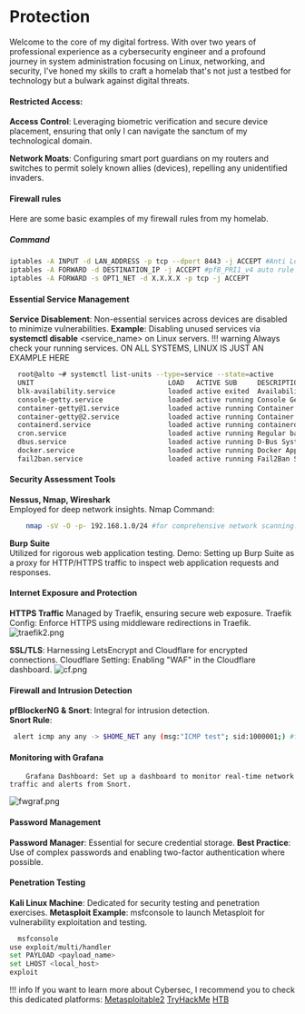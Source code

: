 # Protection

Welcome to the core of my digital fortress. With over two years of professional experience as a cybersecurity engineer and a profound journey in system administration focusing on Linux, networking, and security, I've honed my skills to craft a homelab that's not just a testbed for technology but a bulwark against digital threats.

#### Restricted Access:
**Access Control**: Leveraging biometric verification and secure device placement, ensuring that only I can navigate the sanctum of my technological domain.

**Network Moats**: Configuring smart port guardians on my routers and switches to permit solely known allies (devices), repelling any unidentified invaders.
#### Firewall rules
Here are some basic examples of my firewall rules from my homelab.

##### Command
```bash linenums="1"
iptables -A INPUT -d LAN_ADDRESS -p tcp --dport 8443 -j ACCEPT #Anti Lockout rule
iptables -A FORWARD -d DESTINATION_IP -j ACCEPT #pfB_PRI1_v4 auto rule
iptables -A FORWARD -s OPT1_NET -d X.X.X.X -p tcp -j ACCEPT
```

####  Essential Service Management

   **Service Disablement**: Non-essential services across devices are disabled to minimize vulnerabilities.
        **Example**: Disabling unused services via **systemctl disable** <service_name> on Linux
        servers.
!!! warning
    Always check your running services. ON ALL SYSTEMS, LINUX IS JUST AN EXAMPLE HERE

```bash linenums="1"
  root@alto ~# systemctl list-units --type=service --state=active
  UNIT                                 LOAD   ACTIVE SUB     DESCRIPTION
  blk-availability.service             loaded active exited  Availability of block devices
  console-getty.service                loaded active running Console Getty
  container-getty@1.service            loaded active running Container Getty on /dev/tty1
  container-getty@2.service            loaded active running Container Getty on /dev/tty2
  containerd.service                   loaded active running containerd container runtime
  cron.service                         loaded active running Regular background program processing daemon
  dbus.service                         loaded active running D-Bus System Message Bus
  docker.service                       loaded active running Docker Application Container Engine
  fail2ban.service                     loaded active running Fail2Ban Service
```

####  Security Assessment Tools

   **Nessus, Nmap, Wireshark**<br> Employed for deep network insights.
Nmap Command:
 ```bash linenums="1"
     nmap -sV -O -p- 192.168.1.0/24 #for comprehensive network scanning.
 ```
**Burp Suite** <br>
Utilized for rigorous web application testing.
Demo: Setting up Burp Suite as a proxy for HTTP/HTTPS traffic to inspect web application requests and responses.

####  Internet Exposure and Protection

**HTTPS Traffic** 
Managed by Traefik, ensuring secure web exposure.
Traefik Config: Enforce HTTPS using middleware redirections in Traefik.
    ![traefik2.png](/traefik2.png)


**SSL/TLS**:
Harnessing LetsEncrypt and Cloudflare for encrypted connections.
Cloudflare Setting: Enabling "WAF" in the Cloudflare dashboard.
![cf.png](/cf.png)

####  Firewall and Intrusion Detection

**pfBlockerNG & Snort**: Integral for intrusion detection.<br>
**Snort Rule**:
```bash linenums="1"
 alert icmp any any -> $HOME_NET any (msg:"ICMP test"; sid:1000001;) #for ICMP traffic monitoring.
```
#### Monitoring with Grafana
        Grafana Dashboard: Set up a dashboard to monitor real-time network traffic and alerts from Snort.
![fwgraf.png](/fwgraf.png)

####  Password Management

   **Password Manager**: Essential for secure credential storage.
        **Best Practice**: Use of complex passwords and enabling two-factor authentication where possible.

####  Penetration Testing

   **Kali Linux Machine**: Dedicated for security testing and penetration exercises.
        **Metasploit Example**: msfconsole to launch Metasploit for vulnerability exploitation and testing.
 ```bash
   msfconsole
use exploit/multi/handler
set PAYLOAD <payload_name>
set LHOST <local_host>
exploit
```
!!! info
    If you want to learn more about Cybersec, I recommend you to check this dedicated platforms: [Metasploitable2](https://docs.rapid7.com/metasploit/metasploitable-2/)  [TryHackMe](https://tryhackme.com/)  [HTB](https://www.hackthebox.com/)
